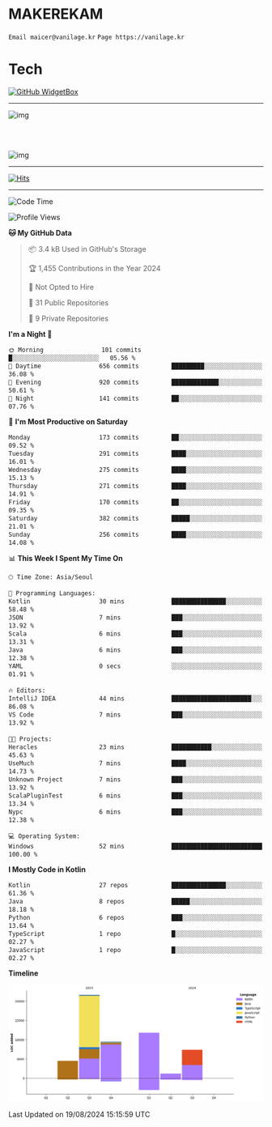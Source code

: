 # MAKEREKAM

`Email maicer@vanilage.kr`
`Page https://vanilage.kr`

# Tech

[![GitHub WidgetBox](https://github-widgetbox.vercel.app/api/skills?languages=python,js,ts,c,cpp,cs,java,kotlin,bash,md,html,css,xml,yaml,swift,powershell,json,R,SQL,php&tools=git,npm,gradle,nodejs,vercel,nginx&includeNames=true&theme=darkmode)](https://github.com/Jurredr/github-widgetbox)

---

![img](https://github-readme-stats.vercel.app/api/top-langs/?username=MAKEREKAM&layout=compact&theme=gruvbox)

<br>
<br>

![img](https://github-readme-stats.vercel.app/api/?username=MAKEREKAM&layout=compact&theme=gruvbox)

---

[![Hits](https://hits.seeyoufarm.com/api/count/incr/badge.svg?url=https%3A%2F%2Fgithub.com%2FMAKEREKAM&count_bg=%234A49D1&title_bg=%23555555&icon=&icon_color=%23E7E7E7&title=방문&edge_flat=false)](https://hits.seeyoufarm.com)

---

<!--START_SECTION:waka-->
![Code Time](http://img.shields.io/badge/Code%20Time-268%20hrs%2012%20mins-blue)

![Profile Views](http://img.shields.io/badge/Profile%20Views-0-blue)

**🐱 My GitHub Data** 

> 📦 3.4 kB Used in GitHub's Storage 
 > 
> 🏆 1,455 Contributions in the Year 2024
 > 
> 🚫 Not Opted to Hire
 > 
> 📜 31 Public Repositories 
 > 
> 🔑 9 Private Repositories 
 > 
**I'm a Night 🦉** 

```text
🌞 Morning                101 commits         █░░░░░░░░░░░░░░░░░░░░░░░░   05.56 % 
🌆 Daytime                656 commits         █████████░░░░░░░░░░░░░░░░   36.08 % 
🌃 Evening                920 commits         █████████████░░░░░░░░░░░░   50.61 % 
🌙 Night                  141 commits         ██░░░░░░░░░░░░░░░░░░░░░░░   07.76 % 
```
📅 **I'm Most Productive on Saturday** 

```text
Monday                   173 commits         ██░░░░░░░░░░░░░░░░░░░░░░░   09.52 % 
Tuesday                  291 commits         ████░░░░░░░░░░░░░░░░░░░░░   16.01 % 
Wednesday                275 commits         ████░░░░░░░░░░░░░░░░░░░░░   15.13 % 
Thursday                 271 commits         ████░░░░░░░░░░░░░░░░░░░░░   14.91 % 
Friday                   170 commits         ██░░░░░░░░░░░░░░░░░░░░░░░   09.35 % 
Saturday                 382 commits         █████░░░░░░░░░░░░░░░░░░░░   21.01 % 
Sunday                   256 commits         ████░░░░░░░░░░░░░░░░░░░░░   14.08 % 
```


📊 **This Week I Spent My Time On** 

```text
🕑︎ Time Zone: Asia/Seoul

💬 Programming Languages: 
Kotlin                   30 mins             ███████████████░░░░░░░░░░   58.48 % 
JSON                     7 mins              ███░░░░░░░░░░░░░░░░░░░░░░   13.92 % 
Scala                    6 mins              ███░░░░░░░░░░░░░░░░░░░░░░   13.31 % 
Java                     6 mins              ███░░░░░░░░░░░░░░░░░░░░░░   12.38 % 
YAML                     0 secs              ░░░░░░░░░░░░░░░░░░░░░░░░░   01.91 % 

🔥 Editors: 
IntelliJ IDEA            44 mins             ██████████████████████░░░   86.08 % 
VS Code                  7 mins              ███░░░░░░░░░░░░░░░░░░░░░░   13.92 % 

🐱‍💻 Projects: 
Heracles                 23 mins             ███████████░░░░░░░░░░░░░░   45.63 % 
UseMuch                  7 mins              ████░░░░░░░░░░░░░░░░░░░░░   14.73 % 
Unknown Project          7 mins              ███░░░░░░░░░░░░░░░░░░░░░░   13.92 % 
ScalaPluginTest          6 mins              ███░░░░░░░░░░░░░░░░░░░░░░   13.34 % 
Nypc                     6 mins              ███░░░░░░░░░░░░░░░░░░░░░░   12.38 % 

💻 Operating System: 
Windows                  52 mins             █████████████████████████   100.00 % 
```

**I Mostly Code in Kotlin** 

```text
Kotlin                   27 repos            ███████████████░░░░░░░░░░   61.36 % 
Java                     8 repos             █████░░░░░░░░░░░░░░░░░░░░   18.18 % 
Python                   6 repos             ███░░░░░░░░░░░░░░░░░░░░░░   13.64 % 
TypeScript               1 repo              █░░░░░░░░░░░░░░░░░░░░░░░░   02.27 % 
JavaScript               1 repo              █░░░░░░░░░░░░░░░░░░░░░░░░   02.27 % 
```



**Timeline**

![Lines of Code chart](https://raw.githubusercontent.com/MAKEREKAM/MAKEREKAM/main/assets/bar_graph.png)


 Last Updated on 19/08/2024 15:15:59 UTC
<!--END_SECTION:waka-->
